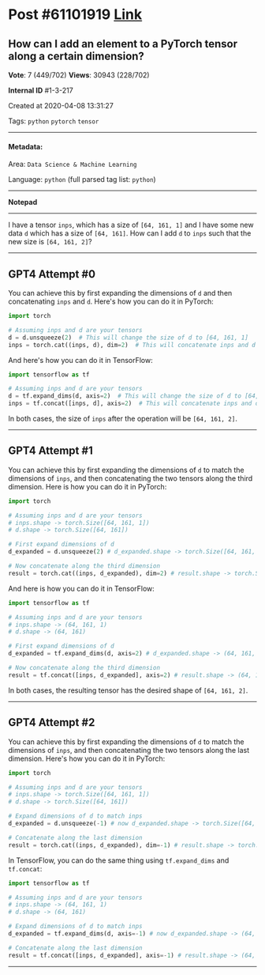 
# Post \#61101919 [Link](https://stackoverflow.com/questions/61101919/)

## How can I add an element to a PyTorch tensor along a certain dimension?

**Vote**: 7 (449/702) **Views**: 30943 (228/702) 

**Internal ID** \#1-3-217

Created at 2020-04-08 13:31:27

Tags: `python` `pytorch` `tensor`

----------

#### Metadata:

Area: `Data Science & Machine Learning`

Language: `python` (full parsed tag list: `python`)

----------

**Notepad**


----------

I have a tensor `inps`, which has a size of `[64, 161, 1]` and I have some new data `d` which has a size of `[64, 161]`. How can I add `d` to `inps` such that the new size is `[64, 161, 2]`?


----------
        
## GPT4 Attempt \#0

You can achieve this by first expanding the dimensions of `d` and then concatenating `inps` and `d`. Here's how you can do it in PyTorch:

```python
import torch

# Assuming inps and d are your tensors
d = d.unsqueeze(2)  # This will change the size of d to [64, 161, 1]
inps = torch.cat((inps, d), dim=2)  # This will concatenate inps and d along the third dimension
```

And here's how you can do it in TensorFlow:

```python
import tensorflow as tf

# Assuming inps and d are your tensors
d = tf.expand_dims(d, axis=2)  # This will change the size of d to [64, 161, 1]
inps = tf.concat([inps, d], axis=2)  # This will concatenate inps and d along the third dimension
```

In both cases, the size of `inps` after the operation will be `[64, 161, 2]`.

--------

## GPT4 Attempt \#1

You can achieve this by first expanding the dimensions of `d` to match the dimensions of `inps`, and then concatenating the two tensors along the third dimension. Here is how you can do it in PyTorch:

```python
import torch

# Assuming inps and d are your tensors
# inps.shape -> torch.Size([64, 161, 1])
# d.shape -> torch.Size([64, 161])

# First expand dimensions of d
d_expanded = d.unsqueeze(2) # d_expanded.shape -> torch.Size([64, 161, 1])

# Now concatenate along the third dimension
result = torch.cat((inps, d_expanded), dim=2) # result.shape -> torch.Size([64, 161, 2])
```

And here is how you can do it in TensorFlow:

```python
import tensorflow as tf

# Assuming inps and d are your tensors
# inps.shape -> (64, 161, 1)
# d.shape -> (64, 161)

# First expand dimensions of d
d_expanded = tf.expand_dims(d, axis=2) # d_expanded.shape -> (64, 161, 1)

# Now concatenate along the third dimension
result = tf.concat([inps, d_expanded], axis=2) # result.shape -> (64, 161, 2)
```

In both cases, the resulting tensor has the desired shape of `[64, 161, 2]`.

--------

## GPT4 Attempt \#2

You can achieve this by first expanding the dimensions of `d` to match the dimensions of `inps`, and then concatenating the two tensors along the last dimension. Here's how you can do it in PyTorch:

```python
import torch

# Assuming inps and d are your tensors
# inps.shape -> torch.Size([64, 161, 1])
# d.shape -> torch.Size([64, 161])

# Expand dimensions of d to match inps
d_expanded = d.unsqueeze(-1) # now d_expanded.shape -> torch.Size([64, 161, 1])

# Concatenate along the last dimension
result = torch.cat((inps, d_expanded), dim=-1) # result.shape -> torch.Size([64, 161, 2])
```

In TensorFlow, you can do the same thing using `tf.expand_dims` and `tf.concat`:

```python
import tensorflow as tf

# Assuming inps and d are your tensors
# inps.shape -> (64, 161, 1)
# d.shape -> (64, 161)

# Expand dimensions of d to match inps
d_expanded = tf.expand_dims(d, axis=-1) # now d_expanded.shape -> (64, 161, 1)

# Concatenate along the last dimension
result = tf.concat([inps, d_expanded], axis=-1) # result.shape -> (64, 161, 2)
```

--------
